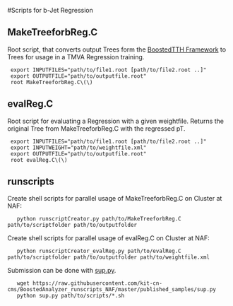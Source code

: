 #Scripts for b-Jet Regression

## MakeTreeforbReg.C

Root script, that converts output Trees form the [BoostedTTH Framework](https://github.com/cms-ttH/BoostedTTH) to Trees for usage in a TMVA Regression training.
     
     export INPUTFILES="path/to/file1.root [path/to/file2.root ..]" 
     export OUTPUTFILE="path/to/outputfile.root"
     root MakeTreeforbReg.C\(\)

## evalReg.C

Root script for evaluating a Regression with a given weightfile. Returns the original Tree from MakeTreeforbReg.C with the regressed pT.

     export INPUTFILES="path/to/file1.root [path/to/file2.root ..]"
     export INPUTWEIGHT="path/to/weightfile.xml"
     export OUTPUTFILE="path/to/outputfile.root"
     root evalReg.C\(\)

## runscripts

Create shell scripts for parallel usage of MakeTreeforbReg.C on Cluster at NAF: 
       
       python runscriptCreator.py path/to/MakeTreeforbReg.C path/to/scriptfolder path/to/outputfolder

Create shell scripts for parallel usage of evalReg.C on Cluster at NAF: 

       python runscriptCreator_evalReg.py path/to/evalReg.C path/to/scriptfolder path/to/outputfolder path/to/weightfile.xml

Submission can be done with [sup.py](https://github.com/kit-cn-cms/BoostedAnalyzer_runscripts_NAF/blob/master/published_samples/sup.py).

       wget https://raw.githubusercontent.com/kit-cn-cms/BoostedAnalyzer_runscripts_NAF/master/published_samples/sup.py
       python sup.py path/to/scripts/*.sh  

